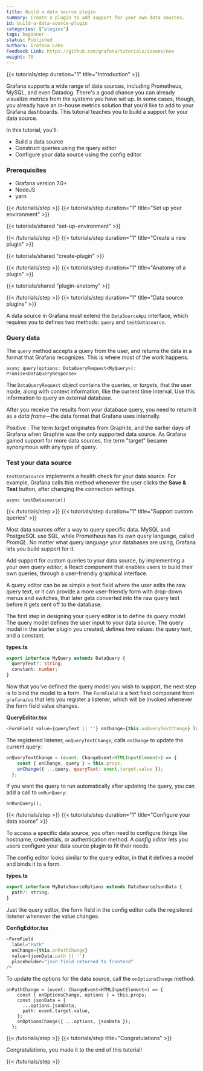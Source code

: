 ```yaml
---
title: Build a data source plugin
summary: Create a plugin to add support for your own data sources.
id: build-a-data-source-plugin
categories: ["plugins"]
tags: beginner
status: Published
authors: Grafana Labs
Feedback Link: https://github.com/grafana/tutorials/issues/new
weight: 70
---
```


{{< tutorials/step duration="1" title="Introduction" >}}

Grafana supports a wide range of data sources, including Prometheus, MySQL, and even Datadog. There's a good chance you can already visualize metrics from the systems you have set up. In some cases, though, you already have an in-house metrics solution that you’d like to add to your Grafana dashboards. This tutorial teaches you to build a support for your data source.

In this tutorial, you'll:

- Build a data source
- Construct queries using the query editor
- Configure your data source using the config editor

### Prerequisites

- Grafana version 7.0+
- NodeJS
- yarn

{{< /tutorials/step >}}
{{< tutorials/step duration="1" title="Set up your environment" >}}

{{< tutorials/shared "set-up-environment" >}}

{{< /tutorials/step >}}
{{< tutorials/step duration="1" title="Create a new plugin" >}}

{{< tutorials/shared "create-plugin" >}}

{{< /tutorials/step >}}
{{< tutorials/step duration="1" title="Anatomy of a plugin" >}}

{{< tutorials/shared "plugin-anatomy" >}}

{{< /tutorials/step >}}
{{< tutorials/step duration="1" title="Data source plugins" >}}

A data source in Grafana must extend the `DataSourceApi` interface, which requires you to defines two methods: `query` and `testDatasource`.

### Query data

The `query` method accepts a query from the user, and returns the data in a format that Grafana recognizes. This is where most of the work happens.

```
async query(options: DataQueryRequest<MyQuery>): Promise<DataQueryResponse>
```

The `DataQueryRequest` object contains the queries, or _targets_, that the user made, along with context information, like the current time interval. Use this information to query an external database.

After you receive the results from your database query, you need to return it as a _data frame_—the data format that Grafana uses internally.

Positive
: The term _target_ originates from Graphite, and the earlier days of Grafana when Graphite was the only supported data source. As Grafana gained support for more data sources, the term "target" became synonymous with any type of query.

### Test your data source

`testDatasource` implements a health check for your data source. For example, Grafana calls this method whenever the user clicks the **Save & Test** button, after changing the connection settings.

```
async testDatasource()
```

{{< /tutorials/step >}}
{{< tutorials/step duration="1" title="Support custom queries" >}}

Most data sources offer a way to query specific data. MySQL and PostgreSQL use SQL, while Prometheus has its own query language, called _PromQL_. No matter what query language your databases are using, Grafana lets you build support for it.

Add support for custom queries to your data source, by implementing a your own _query editor_, a React component that enables users to build their own queries, through a user-friendly graphical interface.

A query editor can be as simple a text field where the user edits the raw query text, or it can provide a more user-friendly form with drop-down menus and switches, that later gets converted into the raw query text before it gets sent off to the database.

The first step in designing your query editor is to define its _query model_. The query model defines the user input to your data source. The query model in the starter plugin you created, defines two values: the query text, and a constant.

**types.ts**

```ts
export interface MyQuery extends DataQuery {
  queryText?: string;
  constant: number;
}
```

Now that you've defined the query model you wish to support, the next step is to bind the model to a form. The `FormField` is a text field component from `grafana/ui` that lets you register a listener, which will be invoked whenever the form field value changes.

**QueryEditor.tsx**

```js
<FormField value={queryText || ''} onChange={this.onQueryTextChange} label="Query Text"></FormField>
```

The registered listener, `onQueryTextChange`, calls `onChange` to update the current query:

```js
onQueryTextChange = (event: ChangeEvent<HTMLInputElement>) => {
    const { onChange, query } = this.props;
    onChange({ ...query, queryText: event.target.value });
  };
```

If you want the query to run automatically after updating the query, you can add a call to `onRunQuery`:

```
onRunQuery();
```

{{< /tutorials/step >}}
{{< tutorials/step duration="1" title="Configure your data source" >}}

To access a specific data source, you often need to configure things like hostname, credentials, or authentication method. A _config editor_ lets you users configure your data source plugin to fit their needs.

The config editor looks similar to the query editor, in that it defines a model and binds it to a form.

**types.ts**

```js
export interface MyDataSourceOptions extends DataSourceJsonData {
  path?: string;
}
```

Just like query editor, the form field in the config editor calls the registered listener whenever the value changes.

**ConfigEditor.tsx**

```js
<FormField
  label="Path"
  onChange={this.onPathChange}
  value={jsonData.path || ''}
  placeholder="json field returned to frontend"
/>
```

To update the options for the data source, call the `onOptionsChange` method:

```
onPathChange = (event: ChangeEvent<HTMLInputElement>) => {
    const { onOptionsChange, options } = this.props;
    const jsonData = {
      ...options.jsonData,
      path: event.target.value,
    };
    onOptionsChange({ ...options, jsonData });
  };
```

{{< /tutorials/step >}}
{{< tutorials/step title="Congratulations" >}}

Congratulations, you made it to the end of this tutorial!

{{< /tutorials/step >}}

